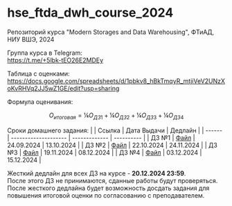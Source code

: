 # hse_ftda_dwh_course_2024
Репозиторий курса "Modern Storages and Data Warehousing", ФТиАД, НИУ ВШЭ, 2024

Группа курса в Telegram:<br>
https://t.me/+5lbk-tEO26E2MDEy

Таблица с оценками:<br>
https://docs.google.com/spreadsheets/d/1pbkv8_hBkTmqyR_mtjiVeV2UNzXoKvRHVq2JJ5wZ1GE/edit?usp=sharing

Формула оценивания:
```math
O_{итоговая} = ¼ O_{ДЗ 1} + ¼ O_{ДЗ 2} + ¼ O_{ДЗ 3} + ¼ O_{ДЗ 4}
```

Сроки домашнего задания:
|        | Ссылка               | Дата Выдачи   | Дедлайн    |
| ------ | -------------------- | ------------- | ---------- |
| ДЗ №1  | [Файл](hw01/hw1.pdf) | 24.09.2024    | 13.10.2024 |
| ДЗ №2  | [Файл](hw02/hw2.pdf) | 22.10.2024    | 24.11.2024 |
| ДЗ №3  | [Файл](hw03/hw3.pdf) | 19.11.2024    | 08.12.2024 |
| ДЗ №4  | [Файл](hw04/hw4.pdf) | 03.12.2024    | 15.12.2024 |

Жесткий дедлайн для всех ДЗ на курсе - **20.12.2024 23:59**.<br>
После этого ДЗ не принимаются, сданные работы будут проверяться.<br>
После жесткого дедлайна будет возможность досдать задания для повышения итоговой оценки по согласованию с преподавателем.
